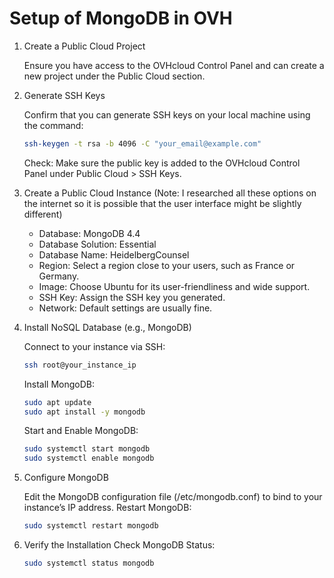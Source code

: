 # Setup of MongoDB in OVH
1. Create a Public Cloud Project

    Ensure you have access to the OVHcloud Control Panel and can create a new project under the Public Cloud section.

1. Generate SSH Keys 
    
    Confirm that you can generate SSH keys on your local machine using the command:
    ```bash
    ssh-keygen -t rsa -b 4096 -C "your_email@example.com"
    ```
    Check: Make sure the public key is added to the OVHcloud Control Panel under Public Cloud > SSH Keys.

1. Create a Public Cloud Instance (Note: I researched all these options on the internet so it is possible that the user interface might be slightly different)
    - Database: MongoDB 4.4
    - Database Solution: Essential
    - Database Name: HeidelbergCounsel
    - Region: Select a region close to your users, such as France or Germany.
    - Image: Choose Ubuntu for its user-friendliness and wide support.
    - SSH Key: Assign the SSH key you generated.
    - Network: Default settings are usually fine.
    
1. Install NoSQL Database (e.g., MongoDB)
    
    Connect to your instance via SSH:
    ```bash
    ssh root@your_instance_ip
    ```
    Install MongoDB:
    ```bash
    sudo apt update
    sudo apt install -y mongodb
    ```
    Start and Enable MongoDB:
    ```bash
    sudo systemctl start mongodb
    sudo systemctl enable mongodb
    ```

5. Configure MongoDB
    
    Edit the MongoDB configuration file (/etc/mongodb.conf) to bind to your instance’s IP address.
    Restart MongoDB:
    ```bash
    sudo systemctl restart mongodb
    ```
6. Verify the Installation
    Check MongoDB Status:
    ```bash
    sudo systemctl status mongodb
    ```